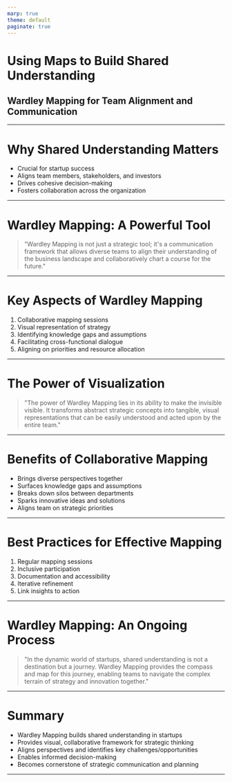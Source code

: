 ```yaml
---
marp: true
theme: default
paginate: true
---
```


# Using Maps to Build Shared Understanding
## Wardley Mapping for Team Alignment and Communication

---

# Why Shared Understanding Matters

- Crucial for startup success
- Aligns team members, stakeholders, and investors
- Drives cohesive decision-making
- Fosters collaboration across the organization

---

# Wardley Mapping: A Powerful Tool

> "Wardley Mapping is not just a strategic tool; it's a communication framework that allows diverse teams to align their understanding of the business landscape and collaboratively chart a course for the future."

---

# Key Aspects of Wardley Mapping

1. Collaborative mapping sessions
2. Visual representation of strategy
3. Identifying knowledge gaps and assumptions
4. Facilitating cross-functional dialogue
5. Aligning on priorities and resource allocation

---

# The Power of Visualization

> "The power of Wardley Mapping lies in its ability to make the invisible visible. It transforms abstract strategic concepts into tangible, visual representations that can be easily understood and acted upon by the entire team."

---

# Benefits of Collaborative Mapping

- Brings diverse perspectives together
- Surfaces knowledge gaps and assumptions
- Breaks down silos between departments
- Sparks innovative ideas and solutions
- Aligns team on strategic priorities

---

# Best Practices for Effective Mapping

1. Regular mapping sessions
2. Inclusive participation
3. Documentation and accessibility
4. Iterative refinement
5. Link insights to action

---

# Wardley Mapping: An Ongoing Process

> "In the dynamic world of startups, shared understanding is not a destination but a journey. Wardley Mapping provides the compass and map for this journey, enabling teams to navigate the complex terrain of strategy and innovation together."

---

# Summary

- Wardley Mapping builds shared understanding in startups
- Provides visual, collaborative framework for strategic thinking
- Aligns perspectives and identifies key challenges/opportunities
- Enables informed decision-making
- Becomes cornerstone of strategic communication and planning

---